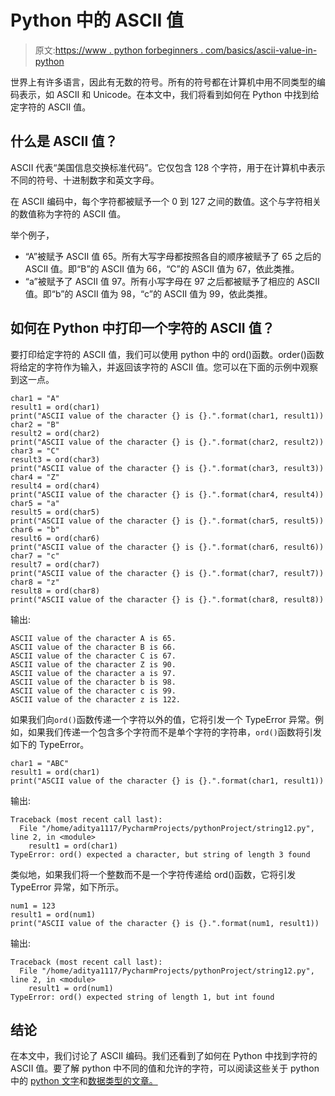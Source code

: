 # Python 中的 ASCII 值

> 原文:[https://www . python forbeginners . com/basics/ascii-value-in-python](https://www.pythonforbeginners.com/basics/ascii-value-in-python)

世界上有许多语言，因此有无数的符号。所有的符号都在计算机中用不同类型的编码表示，如 ASCII 和 Unicode。在本文中，我们将看到如何在 Python 中找到给定字符的 ASCII 值。

## 什么是 ASCII 值？

ASCII 代表“美国信息交换标准代码”。它仅包含 128 个字符，用于在计算机中表示不同的符号、十进制数字和英文字母。

在 ASCII 编码中，每个字符都被赋予一个 0 到 127 之间的数值。这个与字符相关的数值称为字符的 ASCII 值。

举个例子，

*   “A”被赋予 ASCII 值 65。所有大写字母都按照各自的顺序被赋予了 65 之后的 ASCII 值。即“B”的 ASCII 值为 66，“C”的 ASCII 值为 67，依此类推。
*   “a”被赋予了 ASCII 值 97。所有小写字母在 97 之后都被赋予了相应的 ASCII 值。即“b”的 ASCII 值为 98，“c”的 ASCII 值为 99，依此类推。

## 如何在 Python 中打印一个字符的 ASCII 值？

要打印给定字符的 ASCII 值，我们可以使用 python 中的 ord()函数。order()函数将给定的字符作为输入，并返回该字符的 ASCII 值。您可以在下面的示例中观察到这一点。

```
char1 = "A"
result1 = ord(char1)
print("ASCII value of the character {} is {}.".format(char1, result1))
char2 = "B"
result2 = ord(char2)
print("ASCII value of the character {} is {}.".format(char2, result2))
char3 = "C"
result3 = ord(char3)
print("ASCII value of the character {} is {}.".format(char3, result3))
char4 = "Z"
result4 = ord(char4)
print("ASCII value of the character {} is {}.".format(char4, result4))
char5 = "a"
result5 = ord(char5)
print("ASCII value of the character {} is {}.".format(char5, result5))
char6 = "b"
result6 = ord(char6)
print("ASCII value of the character {} is {}.".format(char6, result6))
char7 = "c"
result7 = ord(char7)
print("ASCII value of the character {} is {}.".format(char7, result7))
char8 = "z"
result8 = ord(char8)
print("ASCII value of the character {} is {}.".format(char8, result8))
```

输出:

```
ASCII value of the character A is 65.
ASCII value of the character B is 66.
ASCII value of the character C is 67.
ASCII value of the character Z is 90.
ASCII value of the character a is 97.
ASCII value of the character b is 98.
ASCII value of the character c is 99.
ASCII value of the character z is 122.
```

如果我们向`ord()`函数传递一个字符以外的值，它将引发一个 TypeError 异常。例如，如果我们传递一个包含多个字符而不是单个字符的字符串，`ord()`函数将引发如下的 TypeError。

```
char1 = "ABC"
result1 = ord(char1)
print("ASCII value of the character {} is {}.".format(char1, result1))
```

输出:

```
Traceback (most recent call last):
  File "/home/aditya1117/PycharmProjects/pythonProject/string12.py", line 2, in <module>
    result1 = ord(char1)
TypeError: ord() expected a character, but string of length 3 found
```

类似地，如果我们将一个整数而不是一个字符传递给 ord()函数，它将引发 TypeError 异常，如下所示。

```
num1 = 123
result1 = ord(num1)
print("ASCII value of the character {} is {}.".format(num1, result1))
```

输出:

```
Traceback (most recent call last):
  File "/home/aditya1117/PycharmProjects/pythonProject/string12.py", line 2, in <module>
    result1 = ord(num1)
TypeError: ord() expected string of length 1, but int found 
```

## 结论

在本文中，我们讨论了 ASCII 编码。我们还看到了如何在 Python 中找到字符的 ASCII 值。要了解 python 中不同的值和允许的字符，可以阅读这些关于 python 中的 [python 文字](https://www.pythonforbeginners.com/basics/python-literals)和[数据类型的文章。](https://www.pythonforbeginners.com/basics/numeric-types-python)